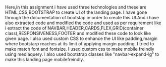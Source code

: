 Here,in this assignment i have used three technologies and these are HTML,CSS,BOOTSTRAP to create UI of the landing page.
I have gone through the documentation of bootstap in order to create this UI.And i have also extracted code and modified the code and used as per requirement like i extract the code of NAVBAR,HEADER,CARDS,FLEX,GRID(container class),RESPONSIVENESS,FOOTER and modified these code to look like given page.
I also used custom CSS to enhance the UI like padding,margin where bootstarp reaches at its limit of applying margin padding.
I tried to make match font and fontsize.
I used custom css to make mobile freindly using mediaquery.
I also used bootstrap classes like "navbar-expand-lg" to make this landing page mobilefreindly.
